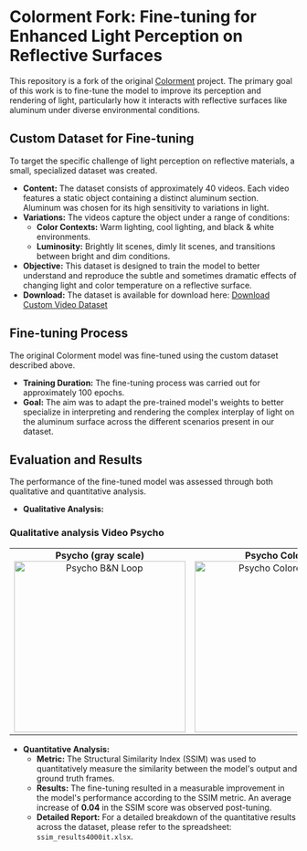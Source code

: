 # Colorment Fork: Fine-tuning for Enhanced Light Perception on Reflective Surfaces

This repository is a fork of the original [Colorment](https://github.com/yyang181/colormnet) project. The primary goal of this work is to fine-tune the model to improve its perception and rendering of light, particularly how it interacts with reflective surfaces like aluminum under diverse environmental conditions.

## Custom Dataset for Fine-tuning

To target the specific challenge of light perception on reflective materials, a small, specialized dataset was created.

* **Content:** The dataset consists of approximately 40 videos. Each video features a static object containing a distinct aluminum section. Aluminum was chosen for its high sensitivity to variations in light.
* **Variations:** The videos capture the object under a range of conditions:
    * **Color Contexts:** Warm lighting, cool lighting, and black & white environments.
    * **Luminosity:** Brightly lit scenes, dimly lit scenes, and transitions between bright and dim conditions.
* **Objective:** This dataset is designed to train the model to better understand and reproduce the subtle and sometimes dramatic effects of changing light and color temperature on a reflective surface.
* **Download:** The dataset is available for download here:
    [Download Custom Video Dataset](https://liveunibo-my.sharepoint.com/:u:/g/personal/giuseppe_spathis_studio_unibo_it/Eev3GPxlMJpCuPoKQQ3CHdsBpysrXeM5c9C3-Ycl80oruw?e=Jt6Hq7)

## Fine-tuning Process

The original Colorment model was fine-tuned using the custom dataset described above.

* **Training Duration:** The fine-tuning process was carried out for approximately 100 epochs.
* **Goal:** The aim was to adapt the pre-trained model's weights to better specialize in interpreting and rendering the complex interplay of light on the aluminum surface across the different scenarios present in our dataset.

## Evaluation and Results

The performance of the fine-tuned model was assessed through both qualitative and quantitative analysis.

* **Qualitative Analysis:** 

### Qualitative analysis Video Psycho

<table>
  <tr>
    <td align="center">
      <strong>Psycho (gray scale)</strong><br>
      <img src="https://github.com/GiuseppeSpathis/colormnet/blob/main/psycho.gif" alt="Psycho B&N Loop" width="300">
    </td>
    <td align="center">
      <strong>Psycho Colored</strong><br>
      <img src="https://github.com/GiuseppeSpathis/colormnet/blob/main/psychoColored.gif" alt="Psycho Colored Loop" width="300">
    </td>
    <td align="center">
      <strong>Psycho Post-Tuned</strong><br>
      <img src="https://github.com/GiuseppeSpathis/colormnet/blob/main/psychoColoredPostTuning.gif" alt="Psycho Post-Tuned Loop" width="300">
    </td>
  </tr>
</table>

* **Quantitative Analysis:**
    * **Metric:** The Structural Similarity Index (SSIM) was used to quantitatively measure the similarity between the model's output and ground truth frames.
    * **Results:** The fine-tuning resulted in a measurable improvement in the model's performance according to the SSIM metric. An average increase of **0.04** in the SSIM score was observed post-tuning.
    * **Detailed Report:** For a detailed breakdown of the quantitative results across the dataset, please refer to the spreadsheet: `ssim_results4000it.xlsx`.


